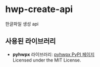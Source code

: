 # hwp-create-api
한글파일 생성 api

## 사용된 라이브러리
- **pyhwpx** 라이브러리: [pyhwpx PyPI 페이지](https://pypi.org/project/pyhwpx/)  
  Licensed under the MIT License.

